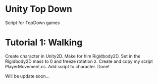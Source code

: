# Unity Top Down
Script for TopDown games

# Tutorial 1: Walking
Create character in Unity2D.
Make for him Rigidbody2D.
Set in the Rigidbody2D mass to 0 and freeze rotation z.
Create and copy my script PlayerMovement.cs.
Add script to character.
Done!

Will be update soon...
